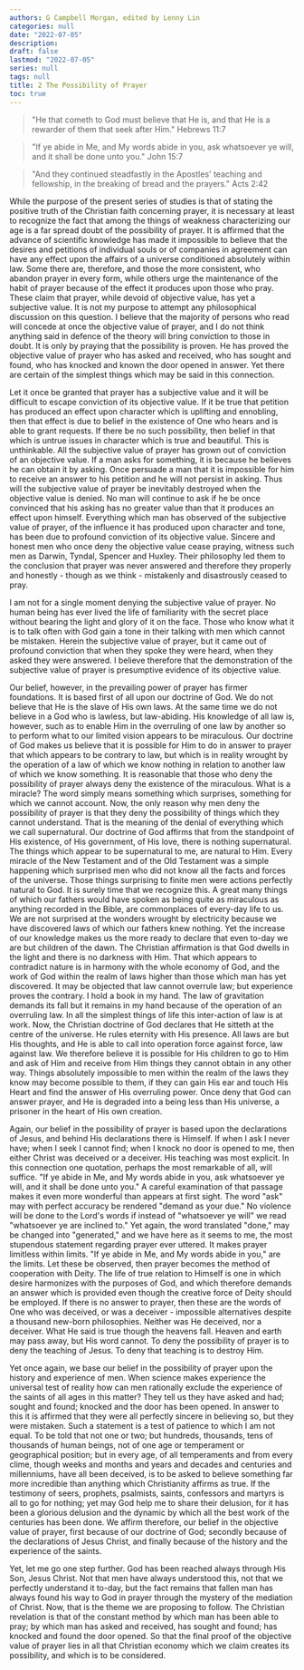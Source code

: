 ```yaml
---
authors: G Campbell Morgan, edited by Lenny Lin
categories: null
date: "2022-07-05"
description: 
draft: false
lastmod: "2022-07-05"
series: null
tags: null
title: 2 The Possibility of Prayer
toc: true
---
```


<!--more-->

>"He that cometh to God must believe that He is, and that He is a rewarder of them that seek after Him."
Hebrews 11:7

>"If ye abide in Me, and My words abide in you, ask whatsoever ye will, and it shall be done unto you."
John 15:7

>"And they continued steadfastly in the Apostles' teaching and fellowship, in the breaking of bread and the prayers."
Acts 2:42

While the purpose of the present series of studies is that of stating the positive truth of the Christian faith concerning prayer, it is necessary at least to recognize the fact that among the things of weakness characterizing our age is a far spread doubt of the possibility of prayer. It is affirmed that the advance of scientific knowledge has made it impossible to believe that the desires and petitions of individual souls or of companies in agreement can have any effect upon the affairs of a universe conditioned absolutely within law. Some there are, therefore, and those the more consistent, who abandon prayer in every form, while others urge the maintenance of the habit of prayer because of the effect it produces upon those who pray. These claim that prayer, while devoid of objective value, has yet a subjective value. It is not my purpose to attempt any philosophical discussion on this question. I believe that the majority of persons who read will concede at once the objective value of prayer, and I do not think anything said in defence of the theory will bring conviction to those in doubt. It is only by praying that the possibility is proven. He has proved the objective value of prayer who has asked and received, who has sought and found, who has knocked and known the door opened in answer. Yet there are certain of the simplest things which may be said in this connection.

Let it once be granted that prayer has a subjective value and it will be difficult to escape conviction of its objective value. If it be true that petition has produced an effect upon character which is uplifting and ennobling, then that effect is due to belief in the existence of One who hears and is able to grant requests. If there be no such possibility, then belief in that which is untrue issues in character which is true and beautiful. This is unthinkable. All the subjective value of prayer has grown out of conviction of an objective value. If a man asks for something, it is because he believes he can obtain it by asking. Once persuade a man that it is impossible for him to receive an answer to his petition and he will not persist in asking. Thus will the subjective value of prayer be inevitably destroyed when the objective value is denied. No man will continue to ask if he be once convinced that his asking has no greater value than that it produces an effect upon himself. Everything which man has observed of the subjective value of prayer, of the influence it has produced upon character and tone, has been due to profound conviction of its objective value. Sincere and honest men who once deny the objective value cease praying, witness such men as Darwin, Tyndal, Spencer and Huxley. Their philosophy led them to the conclusion that prayer was never answered and therefore they properly and honestly - though as we think - mistakenly and disastrously ceased to pray.

I am not for a single moment denying the subjective value of prayer. No human being has ever lived the life of familiarity with the secret place without bearing the light and glory of it on the face. Those who know what it is to talk often with God gain a tone in their talking with men which cannot be mistaken. Herein the subjective value of prayer, but it came out of profound conviction that when they spoke they were heard, when they asked they were answered. I believe therefore that the demonstration of the subjective value of prayer is presumptive evidence of its objective value.

Our belief, however, in the prevailing power of prayer has firmer foundations. It is based first of all upon our doctrine of God. We do not believe that He is the slave of His own laws. At the same time we do not believe in a God who is lawless, but law-abiding. His knowledge of all law is, however, such as to enable Him in the overruling of one law by another so to perform what to our limited vision appears to be miraculous. Our doctrine of God makes us believe that it is possible for Him to do in answer to prayer that which appears to be contrary to law, but which is in reality wrought by the operation of a law of which we know nothing in relation to another law of which we know something. It is reasonable that those who deny the possibility of prayer always deny the existence of the miraculous. What is a miracle? The word simply means something which surprises, something for which we cannot account. Now, the only reason why men deny the possibility of prayer is that they deny the possibility of things which they cannot understand. That is the meaning of the denial of everything which we call supernatural. Our doctrine of God affirms that from the standpoint of His existence, of His government, of His love, there is nothing supernatural. The things which appear to be supernatural to me, are natural to Him. Every miracle of the New Testament and of the Old Testament was a simple happening which surprised men who did not know all the facts and forces of the universe. Those things surprising to finite men were actions perfectly natural to God. It is surely time that we recognize this. A great many things of which our fathers would have spoken as being quite as miraculous as anything recorded in the Bible, are commonplaces of every-day life to us. We are not surprised at the wonders wrought by electricity because we have discovered laws of which our fathers knew nothing. Yet the increase of our knowledge makes us the more ready to declare that even to-day we are but children of the dawn. The Christian affirmation is that God dwells in the light and there is no darkness with Him. That which appears to contradict nature is in harmony with the whole economy of God, and the work of God within the realm of laws higher than those which man has yet discovered. It may be objected that law cannot overrule law; but experience proves the contrary. I hold a book in my hand. The law of gravitation demands its fall but it remains in my hand because of the operation of an overruling law. In all the simplest things of life this inter-action of law is at work. Now, the Christian doctrine of God declares that He sitteth at the centre of the universe. He rules eternity with His presence. All laws are but His thoughts, and He is able to call into operation force against force, law against law. We therefore believe it is possible for His children to go to Him and ask of Him and receive from Him things they cannot obtain in any other way. Things absolutely impossible to men within the realm of the laws they know may become possible to them, if they can gain His ear and touch His Heart and find the answer of His overruling power. Once deny that God can answer prayer, and He is degraded into a being less than His universe, a prisoner in the heart of His own creation.

Again, our belief in the possibility of prayer is based upon the declarations of Jesus, and behind His declarations there is Himself. If when I ask I never have; when I seek I cannot find; when I knock no door is opened to me, then either Christ was deceived or a deceiver. His teaching was most explicit. In this connection one quotation, perhaps the most remarkable of all, will suffice. "If ye abide in Me, and My words abide in you, ask whatsoever ye will, and it shall be done unto you." A careful examination of that passage makes it even more wonderful than appears at first sight. The word "ask" may with perfect accuracy be rendered "demand as your due." No violence will be done to the Lord's words if instead of "whatsoever ye will" we read "whatsoever ye are inclined to." Yet again, the word translated "done," may be changed into "generated," and we have here as it seems to me, the most stupendous statement regarding prayer ever uttered. It makes prayer limitless within limits. "If ye abide in Me, and My words abide in you," are the limits. Let these be observed, then prayer becomes the method of cooperation with Deity. The life of true relation to Himself is one in which desire harmonizes with the purposes of God, and which therefore demands an answer which is provided even though the creative force of Deity should be employed. If there is no answer to prayer, then these are the words of One who was deceived, or was a deceiver - impossible alternatives despite a thousand new-born philosophies. Neither was He deceived, nor a deceiver. What He said is true though the heavens fall. Heaven and earth may pass away, but His word cannot. To deny the possibility of prayer is to deny the teaching of Jesus. To deny that teaching is to destroy Him.

Yet once again, we base our belief in the possibility of prayer upon the history and experience of men. When science makes experience the universal test of reality how can men rationally exclude the experience of the saints of all ages in this matter? They tell us they have asked and had; sought and found; knocked and the door has been opened. In answer to this it is affirmed that they were all perfectly sincere in believing so, but they were mistaken. Such a statement is a test of patience to which I am not equal. To be told that not one or two; but hundreds, thousands, tens of thousands of human beings, not of one age or temperament or geographical position; but in every age, of all temperaments and from every clime, though weeks and months and years and decades and centuries and millenniums, have all been deceived, is to be asked to believe something far more incredible than anything which Christianity affirms as true. If the testimony of seers, prophets, psalmists, saints, confessors and martyrs is all to go for nothing; yet may God help me to share their delusion, for it has been a glorious delusion and the dynamic by which all the best work of the centuries has been done. We affirm therefore, our belief in the objective value of prayer, first because of our doctrine of God; secondly because of the declarations of Jesus Christ, and finally because of the history and the experience of the saints.

Yet, let me go one step further. God has been reached always through His Son, Jesus Christ. Not that men have always understood this, not that we perfectly understand it to-day, but the fact remains that fallen man has always found his way to God in prayer through the mystery of the mediation of Christ. Now, that is the theme we are proposing to follow. The Christian revelation is that of the constant method by which man has been able to pray; by which man has asked and received, has sought and found; has knocked and found the door opened. So that the final proof of the objective value of prayer lies in all that Christian economy which we claim creates its possibility, and which is to be considered.